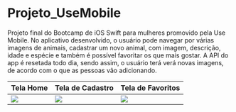 # Projeto_UseMobile
Projeto final do Bootcamp de iOS Swift para mulheres promovido pela Use Mobile. No aplicativo desenvolvido, o usuário pode navegar por várias imagens de animais, cadastrar um novo animal, com imagem, descrição, idade e espécie e também é possível favoritar os que mais gostar. A API do app é resetada todo dia, sendo assim, o usuário terá verá novas imagens, de acordo com o que as pessoas vão adicionando. 



Tela Home | Tela de Cadastro | Tela de Favoritos 
---|---|---|
<img src="https://github.com/Giselleandrade/Projeto_UseMobile/blob/main/Imagens/01.png"> | <img src="https://github.com/Giselleandrade/Projeto_UseMobile/blob/main/Imagens/02.png"> | <img src="https://github.com/Giselleandrade/Projeto_UseMobile/blob/main/Imagens/03.png"> 
